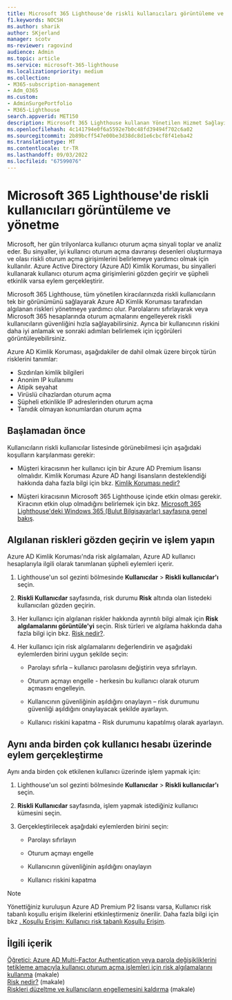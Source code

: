 ```yaml
---
title: Microsoft 365 Lighthouse'de riskli kullanıcıları görüntüleme ve yönetme
f1.keywords: NOCSH
ms.author: sharik
author: SKjerland
manager: scotv
ms-reviewer: ragovind
audience: Admin
ms.topic: article
ms.service: microsoft-365-lighthouse
ms.localizationpriority: medium
ms.collection:
- M365-subscription-management
- Adm_O365
ms.custom:
- AdminSurgePortfolio
- M365-Lighthouse
search.appverid: MET150
description: Microsoft 365 Lighthouse kullanan Yönetilen Hizmet Sağlayıcıları (MSP) için riskli kullanıcıları görüntülemeyi ve yönetmeyi öğrenin.
ms.openlocfilehash: 4c141794e0f6a5592e7b0c48fd39494f702c6a02
ms.sourcegitcommit: 2b89bcff547e00be3d38dc8d1e6cbcf8f41eba42
ms.translationtype: MT
ms.contentlocale: tr-TR
ms.lasthandoff: 09/03/2022
ms.locfileid: "67599076"
---
```

# <a name="view-and-manage-risky-users-in-microsoft-365-lighthouse"></a>Microsoft 365 Lighthouse'de riskli kullanıcıları görüntüleme ve yönetme

Microsoft, her gün trilyonlarca kullanıcı oturum açma sinyali toplar ve analiz eder. Bu sinyaller, iyi kullanıcı oturum açma davranışı desenleri oluşturmaya ve olası riskli oturum açma girişimlerini belirlemeye yardımcı olmak için kullanılır. Azure Active Directory (Azure AD) Kimlik Koruması, bu sinyalleri kullanarak kullanıcı oturum açma girişimlerini gözden geçirir ve şüpheli etkinlik varsa eylem gerçekleştirir.

Microsoft 365 Lighthouse, tüm yönetilen kiracılarınızda riskli kullanıcıların tek bir görünümünü sağlayarak Azure AD Kimlik Koruması tarafından algılanan riskleri yönetmeye yardımcı olur. Parolalarını sıfırlayarak veya Microsoft 365 hesaplarında oturum açmalarını engelleyerek riskli kullanıcıların güvenliğini hızla sağlayabilirsiniz. Ayrıca bir kullanıcının riskini daha iyi anlamak ve sonraki adımları belirlemek için içgörüleri görüntüleyebilirsiniz.

Azure AD Kimlik Koruması, aşağıdakiler de dahil olmak üzere birçok türün risklerini tanımlar:

- Sızdırılan kimlik bilgileri
- Anonim IP kullanımı
- Atipik seyahat
- Virüslü cihazlardan oturum açma
- Şüpheli etkinlikle IP adreslerinden oturum açma
- Tanıdık olmayan konumlardan oturum açma

## <a name="before-you-begin"></a>Başlamadan önce

Kullanıcıların riskli kullanıcılar listesinde görünebilmesi için aşağıdaki koşulların karşılanması gerekir:

- Müşteri kiracısının her kullanıcı için bir Azure AD Premium lisansı olmalıdır. Kimlik Koruması Azure AD hangi lisansların desteklendiği hakkında daha fazla bilgi için bkz. [Kimlik Koruması nedir?](/azure/active-directory/identity-protection/overview-identity-protection)

- Müşteri kiracısının Microsoft 365 Lighthouse içinde etkin olması gerekir. Kiracının etkin olup olmadığını belirlemek için bkz. [Microsoft 365 Lighthouse'deki Windows 365 (Bulut Bilgisayarlar) sayfasına genel bakış](m365-lighthouse-tenant-list-overview.md).

## <a name="review-detected-risks-and-take-action"></a>Algılanan riskleri gözden geçirin ve işlem yapın

Azure AD Kimlik Koruması'nda risk algılamaları, Azure AD kullanıcı hesaplarıyla ilgili olarak tanımlanan şüpheli eylemleri içerir.

1. Lighthouse'un sol gezinti bölmesinde **Kullanıcılar** > **Riskli kullanıcılar'ı** seçin.

2. **Riskli Kullanıcılar** sayfasında, risk durumu **Risk** altında olan listedeki kullanıcıları gözden geçirin.

3. Her kullanıcı için algılanan riskler hakkında ayrıntılı bilgi almak için **Risk algılamalarını görüntüle'yi** seçin. Risk türleri ve algılama hakkında daha fazla bilgi için bkz. [Risk nedir?](/azure/active-directory/identity-protection/concept-identity-protection-risks).

4. Her kullanıcı için risk algılamalarını değerlendirin ve aşağıdaki eylemlerden birini uygun şekilde seçin:

    - Parolayı sıfırla – kullanıcı parolasını değiştirin veya sıfırlayın.

    - Oturum açmayı engelle - herkesin bu kullanıcı olarak oturum açmasını engelleyin.

    - Kullanıcının güvenliğinin aşıldığını onaylayın – risk durumunu güvenliği aşıldığını onaylayacak şekilde ayarlayın.

    - Kullanıcı riskini kapatma - Risk durumunu kapatılmış olarak ayarlayın.

## <a name="take-action-on-multiple-user-accounts-at-once"></a>Aynı anda birden çok kullanıcı hesabı üzerinde eylem gerçekleştirme

Aynı anda birden çok etkilenen kullanıcı üzerinde işlem yapmak için:

1. Lighthouse'un sol gezinti bölmesinde **Kullanıcılar** > **Riskli kullanıcılar'ı** seçin.

2. **Riskli Kullanıcılar** sayfasında, işlem yapmak istediğiniz kullanıcı kümesini seçin.

3. Gerçekleştirilecek aşağıdaki eylemlerden birini seçin:

    - Parolayı sıfırlayın

    - Oturum açmayı engelle

    - Kullanıcının güvenliğinin aşıldığını onaylayın

    - Kullanıcı riskini kapatma

> [!NOTE]
> Yönettiğiniz kuruluşun Azure AD Premium P2 lisansı varsa, Kullanıcı risk tabanlı koşullu erişim ilkelerini etkinleştirmeniz önerilir. Daha fazla bilgi için bkz [. Koşullu Erişim: Kullanıcı risk tabanlı Koşullu Erişim](/azure/active-directory/conditional-access/howto-conditional-access-policy-risk-user).

## <a name="related-content"></a>İlgili içerik
[Öğretici: Azure AD Multi-Factor Authentication veya parola değişikliklerini tetikleme amacıyla kullanıcı oturum açma işlemleri için risk algılamalarını kullanma](/azure/active-directory/authentication/tutorial-risk-based-sspr-mfa) (makale)\
[Risk nedir?](/azure/active-directory/identity-protection/concept-identity-protection-risks) (makale) \
[Riskleri düzeltme ve kullanıcıların engellemesini kaldırma](/azure/active-directory/identity-protection/howto-identity-protection-remediate-unblock) (makale)